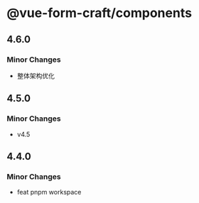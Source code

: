 # @vue-form-craft/components

## 4.6.0

### Minor Changes

- 整体架构优化

## 4.5.0

### Minor Changes

- v4.5

## 4.4.0

### Minor Changes

- feat pnpm workspace
